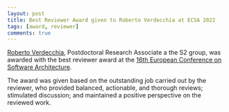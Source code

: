 ```yaml
---
layout: post
title: Best Reviewer Award given to Roberto Verdecchia at ECSA 2022
tags: [award, reviewer]
comments: true
---
```


[Roberto Verdecchia](https://robertoverdecchia.github.io/), Postdoctoral Research Associate a the S2 group, was awarded with the best reviewer award at the [16th European Conference on Software Architecture](https://conf.researchr.org/home/ecsa-2022).

The award was given based on the outstanding job carried out by the reviewer, who provided balanced, actionable, and thorough reviews; stimulated discussion; and maintained a positive perspective on the reviewed work.



